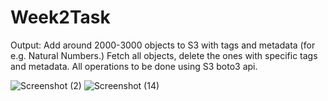 # Week2Task
Output:
Add around 2000-3000 objects to S3 with tags and metadata (for e.g. Natural Numbers.) Fetch all objects, delete the ones with specific tags and metadata.
All operations to be done using S3 boto3 api.

![Screenshot (2)](https://user-images.githubusercontent.com/50862874/178766464-d4383e1e-dbc1-43f0-9063-adf8e7a8787b.png)
![Screenshot (14)](https://user-images.githubusercontent.com/50862874/178766486-21194928-8542-482b-b745-266fce9e8f28.png)
